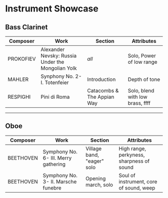 # Instrument Showcase

## Bass Clarinet

Composer | Work | Section | Attributes
----------|------|---------------------|------
PROKOFIEV | Alexander Nevsky: Russia Under the Mongolian Yolk | *all* | Solo, Power of low range
MAHLER | Synphony No. 2- I. Totenfeier | Introduction | Depth of tone
RESPIGHI | Pini di Roma | Catacombs & The Appian Way | Solo, blend with low brass, ffff

---

## Oboe

Composer | Work | Section | Attributes
----------|------|---------------------|------
BEETHOVEN | Symphony No. 6- III. Merry gathering | Village band, "eager" solo | High range, perkyness, sharpness of sound
BEETHOVEN | Symphony No. 3- II. Marsche funebre | Opening march, solo | Soul of instrument, core of sound, weep